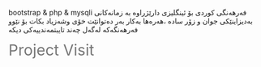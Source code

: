 
bootstrap & php & mysqli فەرهەنگی کوردی بۆ ئینگلیزی دارێژراوە بە زمانەکانی
بەدیزاینێکی جوان و زۆر سادە ،هەرەها بەکار بەر دەتوانێت خۆی وشەزیاد بکات بۆ نێوو فەرهەنگەکە لەگەل چەند تایبتمەندییەکی دیکە
  <p style="text-decoration:none"><a href="http://garmyandictionary.epizy.com/" style="text-decoration:none; color:#777; font-size:30px" target="_blank">Project Visit</a></p>
